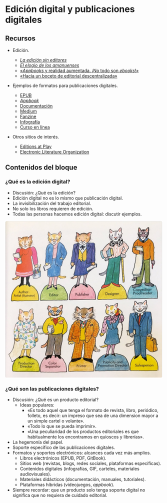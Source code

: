 # Edición digital y publicaciones digitales

## Recursos

* Edición.
	 * [*La edición sin editores*](https://github.com/ColectivoPerroTriste/taller-secretaria-cultura-colima/raw/master/bloque01/recursos/edicion-sin-editores.epub)
	 * [*El elogio de los amanuenses*](https://github.com/ColectivoPerroTriste/taller-secretaria-cultura-colima/raw/master/bloque01/recursos/elogio-de-los-amanuenses.epub)
	 * [«*Appbooks* y realidad aumentada. ¡No todo son *ebooks*!»](http://marianaeguaras.com/appbooks-y-realidad-aumentada-no-todo-son-ebooks/)
	 * [«Hacia un boceto de editorial descentralizada»](https://pillku.org/article/hacia-un-boceto-de-editorial-descentralizada/)

* Ejemplos de formatos para publicaciones digitales.
	* [EPUB](libgen.io/book/index.php?md5=D2505E943D86ED82848415B1B86FB9E6)
	* [*Appbook*](https://itunes.apple.com/mx/app/en-busca-de-kayla/id1167229912?mt=8)
	* [Documentación](https://blog.ghost.org/markdown/)
	* [Medium](https://medium.com/)
	* [Fanzine](https://archive.org/details/HardKodeZine01)
	* [Infografía](http://mujermigrante.mx/wp-content/uploads/2017/03/Trabajo-domestico-no-remunerado.pdf) 
	* [Curso en línea](http://mujermigrante.mx/oas/migracion-calificada/)

* Otros sitios de interés.
	* [Editions at Play](https://editionsatplay.withgoogle.com/)
	* [Electronic Literature Organization](http://eliterature.org/)

## Contenidos del bloque

### ¿Qué es la edición digital?

* Discusión: ¿Qué es la edición?
* Edición digital no es lo mismo que publicación digital.
* La invisibilización del trabajo editorial.
* No solo los libros requieren de edición.
* Todas las personas hacemos edición digital: discutir ejemplos.

![](recursos/imagen02-01.png)

### ¿Qué son las publicaciones digitales?

* Discusión: ¿Qué es un producto editorial?
	* Ideas populares:
		 * «Es todo aquel que tenga el formato de revista, libro, periódico, folleto, es decir: un impreso que sea de una dimension mayor a un simple cartel o volante».
		 * «Todo lo que se pueda imprimir».
		 * «Una peculiaridad de los productos editoriales es que habitualmente los encontramos en quioscos y librerías».
* La hegemonía del papel.
* Soporte específico de las publicaciones digitales.
* Formatos y soportes electrónicos: alcances cada vez más amplios.
	 * Libros electrónicos (EPUB, PDF, GitBook).
	 * Sitios web (revistas, blogs, redes sociales, plataformas específicas).
	 * Contenidos digitales (infografías, GIF, carteles, materiales audiovisuales).
	 * Materiales didácticos (documentación, manuales, tutoriales).
	 * Plataformas híbridas (videojuegos, *appbook*).
* Siempre recordar: que un producto solo tenga soporte digital no significa que no requiera de cuidado editorial.
